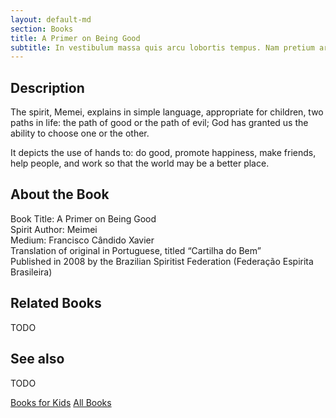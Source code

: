 ```yaml
---
layout: default-md
section: Books
title: A Primer on Being Good
subtitle: In vestibulum massa quis arcu lobortis tempus. Nam pretium arcu in odio vulputate luctus.
---
```


## Description
The spirit, Memei, explains in simple language, appropriate for children, two paths in life: the path of good or the path of evil; God has granted us the ability to choose one or the other.

It depicts the use of hands to: do good, promote happiness, make friends, help people, and work so that the world may be a better place.


## About the Book
Book Title: A Primer on Being Good  
Spirit Author:  Meimei  
Medium: Francisco Cândido Xavier  
Translation of original in Portuguese, titled “Cartilha do Bem”  
Published in 2008 by the Brazilian Spiritist Federation (Federação Espirita Brasileira)  


## Related Books
TODO


## See also
TODO


<a href="/books/for-kids" class="button">Books for Kids</a>
<a href="/books" class="button">All Books</a>

